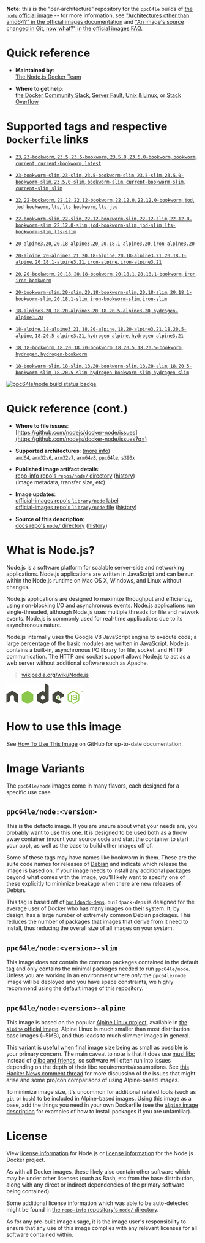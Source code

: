 <!--

********************************************************************************

WARNING:

    DO NOT EDIT "node/README.md"

    IT IS AUTO-GENERATED

    (from the other files in "node/" combined with a set of templates)

********************************************************************************

-->

**Note:** this is the "per-architecture" repository for the `ppc64le` builds of [the `node` official image](https://hub.docker.com/_/node) -- for more information, see ["Architectures other than amd64?" in the official images documentation](https://github.com/docker-library/official-images#architectures-other-than-amd64) and ["An image's source changed in Git, now what?" in the official images FAQ](https://github.com/docker-library/faq#an-images-source-changed-in-git-now-what).

# Quick reference

-	**Maintained by**:  
	[The Node.js Docker Team](https://github.com/nodejs/docker-node)

-	**Where to get help**:  
	[the Docker Community Slack](https://dockr.ly/comm-slack), [Server Fault](https://serverfault.com/help/on-topic), [Unix & Linux](https://unix.stackexchange.com/help/on-topic), or [Stack Overflow](https://stackoverflow.com/help/on-topic)

# Supported tags and respective `Dockerfile` links

-	[`23`, `23-bookworm`, `23.5`, `23.5-bookworm`, `23.5.0`, `23.5.0-bookworm`, `bookworm`, `current`, `current-bookworm`, `latest`](https://github.com/nodejs/docker-node/blob/74a1f79f7ad352d42d76e4bca800c900bf96a434/23/bookworm/Dockerfile)

-	[`23-bookworm-slim`, `23-slim`, `23.5-bookworm-slim`, `23.5-slim`, `23.5.0-bookworm-slim`, `23.5.0-slim`, `bookworm-slim`, `current-bookworm-slim`, `current-slim`, `slim`](https://github.com/nodejs/docker-node/blob/74a1f79f7ad352d42d76e4bca800c900bf96a434/23/bookworm-slim/Dockerfile)

-	[`22`, `22-bookworm`, `22.12`, `22.12-bookworm`, `22.12.0`, `22.12.0-bookworm`, `jod`, `jod-bookworm`, `lts`, `lts-bookworm`, `lts-jod`](https://github.com/nodejs/docker-node/blob/65db94be7f70f68f510a9e065c256b954d8f271c/22/bookworm/Dockerfile)

-	[`22-bookworm-slim`, `22-slim`, `22.12-bookworm-slim`, `22.12-slim`, `22.12.0-bookworm-slim`, `22.12.0-slim`, `jod-bookworm-slim`, `jod-slim`, `lts-bookworm-slim`, `lts-slim`](https://github.com/nodejs/docker-node/blob/65db94be7f70f68f510a9e065c256b954d8f271c/22/bookworm-slim/Dockerfile)

-	[`20-alpine3.20`, `20.18-alpine3.20`, `20.18.1-alpine3.20`, `iron-alpine3.20`](https://github.com/nodejs/docker-node/blob/4b3806368e98354d59c4787b46ec72603be13162/20/alpine3.20/Dockerfile)

-	[`20-alpine`, `20-alpine3.21`, `20.18-alpine`, `20.18-alpine3.21`, `20.18.1-alpine`, `20.18.1-alpine3.21`, `iron-alpine`, `iron-alpine3.21`](https://github.com/nodejs/docker-node/blob/12a54cd19fc05ecaf5a9aecc9e5280a37057835f/20/alpine3.21/Dockerfile)

-	[`20`, `20-bookworm`, `20.18`, `20.18-bookworm`, `20.18.1`, `20.18.1-bookworm`, `iron`, `iron-bookworm`](https://github.com/nodejs/docker-node/blob/4b3806368e98354d59c4787b46ec72603be13162/20/bookworm/Dockerfile)

-	[`20-bookworm-slim`, `20-slim`, `20.18-bookworm-slim`, `20.18-slim`, `20.18.1-bookworm-slim`, `20.18.1-slim`, `iron-bookworm-slim`, `iron-slim`](https://github.com/nodejs/docker-node/blob/4b3806368e98354d59c4787b46ec72603be13162/20/bookworm-slim/Dockerfile)

-	[`18-alpine3.20`, `18.20-alpine3.20`, `18.20.5-alpine3.20`, `hydrogen-alpine3.20`](https://github.com/nodejs/docker-node/blob/e3a1285ed07039b9f6552ccec49a469a052fd0c6/18/alpine3.20/Dockerfile)

-	[`18-alpine`, `18-alpine3.21`, `18.20-alpine`, `18.20-alpine3.21`, `18.20.5-alpine`, `18.20.5-alpine3.21`, `hydrogen-alpine`, `hydrogen-alpine3.21`](https://github.com/nodejs/docker-node/blob/12a54cd19fc05ecaf5a9aecc9e5280a37057835f/18/alpine3.21/Dockerfile)

-	[`18`, `18-bookworm`, `18.20`, `18.20-bookworm`, `18.20.5`, `18.20.5-bookworm`, `hydrogen`, `hydrogen-bookworm`](https://github.com/nodejs/docker-node/blob/e3a1285ed07039b9f6552ccec49a469a052fd0c6/18/bookworm/Dockerfile)

-	[`18-bookworm-slim`, `18-slim`, `18.20-bookworm-slim`, `18.20-slim`, `18.20.5-bookworm-slim`, `18.20.5-slim`, `hydrogen-bookworm-slim`, `hydrogen-slim`](https://github.com/nodejs/docker-node/blob/e3a1285ed07039b9f6552ccec49a469a052fd0c6/18/bookworm-slim/Dockerfile)

[![ppc64le/node build status badge](https://img.shields.io/jenkins/s/https/doi-janky.infosiftr.net/job/multiarch/job/ppc64le/job/node.svg?label=ppc64le/node%20%20build%20job)](https://doi-janky.infosiftr.net/job/multiarch/job/ppc64le/job/node/)

# Quick reference (cont.)

-	**Where to file issues**:  
	[https://github.com/nodejs/docker-node/issues](https://github.com/nodejs/docker-node/issues?q=)

-	**Supported architectures**: ([more info](https://github.com/docker-library/official-images#architectures-other-than-amd64))  
	[`amd64`](https://hub.docker.com/r/amd64/node/), [`arm32v6`](https://hub.docker.com/r/arm32v6/node/), [`arm32v7`](https://hub.docker.com/r/arm32v7/node/), [`arm64v8`](https://hub.docker.com/r/arm64v8/node/), [`ppc64le`](https://hub.docker.com/r/ppc64le/node/), [`s390x`](https://hub.docker.com/r/s390x/node/)

-	**Published image artifact details**:  
	[repo-info repo's `repos/node/` directory](https://github.com/docker-library/repo-info/blob/master/repos/node) ([history](https://github.com/docker-library/repo-info/commits/master/repos/node))  
	(image metadata, transfer size, etc)

-	**Image updates**:  
	[official-images repo's `library/node` label](https://github.com/docker-library/official-images/issues?q=label%3Alibrary%2Fnode)  
	[official-images repo's `library/node` file](https://github.com/docker-library/official-images/blob/master/library/node) ([history](https://github.com/docker-library/official-images/commits/master/library/node))

-	**Source of this description**:  
	[docs repo's `node/` directory](https://github.com/docker-library/docs/tree/master/node) ([history](https://github.com/docker-library/docs/commits/master/node))

# What is Node.js?

Node.js is a software platform for scalable server-side and networking applications. Node.js applications are written in JavaScript and can be run within the Node.js runtime on Mac OS X, Windows, and Linux without changes.

Node.js applications are designed to maximize throughput and efficiency, using non-blocking I/O and asynchronous events. Node.js applications run single-threaded, although Node.js uses multiple threads for file and network events. Node.js is commonly used for real-time applications due to its asynchronous nature.

Node.js internally uses the Google V8 JavaScript engine to execute code; a large percentage of the basic modules are written in JavaScript. Node.js contains a built-in, asynchronous I/O library for file, socket, and HTTP communication. The HTTP and socket support allows Node.js to act as a web server without additional software such as Apache.

> [wikipedia.org/wiki/Node.js](https://en.wikipedia.org/wiki/Node.js)

![logo](https://raw.githubusercontent.com/docker-library/docs/01c12653951b2fe592c1f93a13b4e289ada0e3a1/node/logo.png)

# How to use this image

See [How To Use This Image](https://github.com/nodejs/docker-node/blob/master/README.md#how-to-use-this-image) on GitHub for up-to-date documentation.

# Image Variants

The `ppc64le/node` images come in many flavors, each designed for a specific use case.

## `ppc64le/node:<version>`

This is the defacto image. If you are unsure about what your needs are, you probably want to use this one. It is designed to be used both as a throw away container (mount your source code and start the container to start your app), as well as the base to build other images off of.

Some of these tags may have names like bookworm in them. These are the suite code names for releases of [Debian](https://wiki.debian.org/DebianReleases) and indicate which release the image is based on. If your image needs to install any additional packages beyond what comes with the image, you'll likely want to specify one of these explicitly to minimize breakage when there are new releases of Debian.

This tag is based off of [`buildpack-deps`](https://hub.docker.com/_/buildpack-deps/). `buildpack-deps` is designed for the average user of Docker who has many images on their system. It, by design, has a large number of extremely common Debian packages. This reduces the number of packages that images that derive from it need to install, thus reducing the overall size of all images on your system.

## `ppc64le/node:<version>-slim`

This image does not contain the common packages contained in the default tag and only contains the minimal packages needed to run `ppc64le/node`. Unless you are working in an environment where *only* the `ppc64le/node` image will be deployed and you have space constraints, we highly recommend using the default image of this repository.

## `ppc64le/node:<version>-alpine`

This image is based on the popular [Alpine Linux project](https://alpinelinux.org), available in [the `alpine` official image](https://hub.docker.com/_/alpine). Alpine Linux is much smaller than most distribution base images (~5MB), and thus leads to much slimmer images in general.

This variant is useful when final image size being as small as possible is your primary concern. The main caveat to note is that it does use [musl libc](https://musl.libc.org) instead of [glibc and friends](https://www.etalabs.net/compare_libcs.html), so software will often run into issues depending on the depth of their libc requirements/assumptions. See [this Hacker News comment thread](https://news.ycombinator.com/item?id=10782897) for more discussion of the issues that might arise and some pro/con comparisons of using Alpine-based images.

To minimize image size, it's uncommon for additional related tools (such as `git` or `bash`) to be included in Alpine-based images. Using this image as a base, add the things you need in your own Dockerfile (see the [`alpine` image description](https://hub.docker.com/_/alpine/) for examples of how to install packages if you are unfamiliar).

# License

View [license information](https://github.com/nodejs/node/blob/master/LICENSE) for Node.js or [license information](https://github.com/nodejs/docker-node/blob/master/LICENSE) for the Node.js Docker project.

As with all Docker images, these likely also contain other software which may be under other licenses (such as Bash, etc from the base distribution, along with any direct or indirect dependencies of the primary software being contained).

Some additional license information which was able to be auto-detected might be found in [the `repo-info` repository's `node/` directory](https://github.com/docker-library/repo-info/tree/master/repos/node).

As for any pre-built image usage, it is the image user's responsibility to ensure that any use of this image complies with any relevant licenses for all software contained within.
